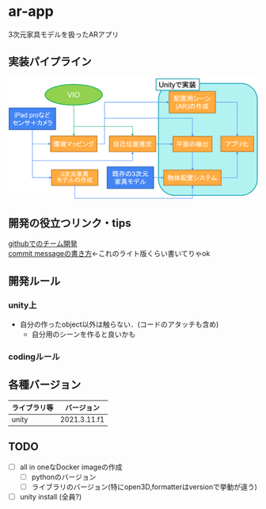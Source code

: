 # ar-app
3次元家具モデルを扱ったARアプリ

## 実装パイプライン
<img src="imgs/overview.png">

## 開発の役立つリンク・tips
[githubでのチーム開発](https://qiita.com/siida36/items/880d92559af9bd245c34)<br>
[commit messageの書き方](https://qiita.com/itosho/items/9565c6ad2ffc24c09364)<-これのライト版くらい書いてりゃok

## 開発ルール

### unity上
- 自分の作ったobject以外は触らない．(コードのアタッチも含め)
    - 自分用のシーンを作ると良いかも

### codingルール



## 各種バージョン
|ライブラリ等|バージョン|
|----|----|
|unity|2021.3.11.f1|

## TODO

- [ ] all in oneなDocker imageの作成
  - [ ] pythonのバージョン
  - [ ] ライブラリのバージョン(特にopen3D,formatterはversionで挙動が違う)
- [ ] unity install (全員?)
